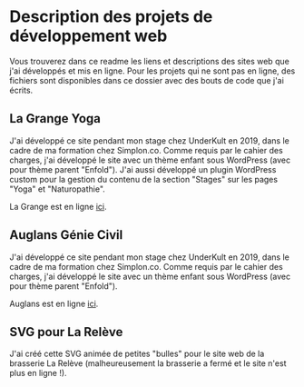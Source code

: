 # Description des projets de développement web
Vous trouverez dans ce readme les liens et descriptions des sites web que j'ai développés et mis en ligne. Pour les projets qui ne sont pas en ligne, des fichiers sont disponibles dans ce dossier avec des bouts de code que j'ai écrits.

## La Grange Yoga
J'ai développé ce site pendant mon stage chez UnderKult en 2019, dans le cadre de ma formation chez Simplon.co.
Comme requis par le cahier des charges, j'ai développé le site avec un thème enfant sous WordPress (avec pour thème parent "Enfold"). J'ai aussi développé un plugin WordPress custom pour la gestion du contenu de la section "Stages" sur les pages "Yoga" et "Naturopathie".

La Grange est en ligne [ici](https://la-grange-yoga.com/).

## Auglans Génie Civil
J'ai développé ce site pendant mon stage chez UnderKult en 2019, dans le cadre de ma formation chez Simplon.co.
Comme requis par le cahier des charges, j'ai développé le site avec un thème enfant sous WordPress (avec pour thème parent "Enfold").

Auglans est en ligne [ici](http://www.auglans.fr/).

## SVG pour La Relève
J'ai créé cette SVG animée de petites "bulles" pour le site web de la brasserie La Relève (malheureusement la brasserie a fermé et le site n'est plus en ligne !).
